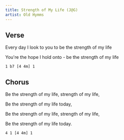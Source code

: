 ```yaml
---
title: Strength of My Life (J@G)
artist: Old Hymms
---
```


## Verse

Every day I look to you to be the strength of my life

You're the hope I hold onto - be the strength of my life

```
1 b7 [4 4m] 1
```

## Chorus

Be the strength of my life, strength of my life,

Be the strength of my life today,

Be the strength of my life, strength of my life,

Be the strength of my life today.

```
4 1 [4 4m] 1
```
